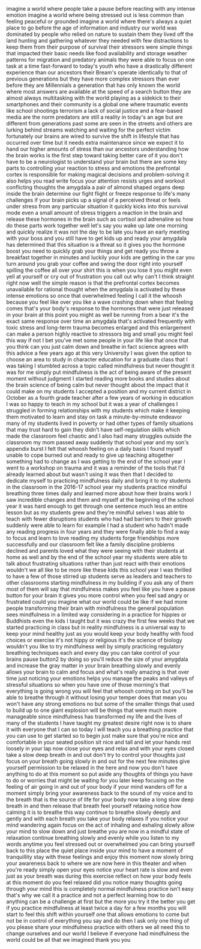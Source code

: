 
imagine a world where people take a
pause before reacting with any intense
emotion imagine a world where being
stressed out is less common than feeling
peaceful or grounded imagine a world
where there&#39;s always a quiet place to go
before the age of information and
industry our world was dominated by
people who relied on nature to sustain
them they lived off the land hunting and
gathering whatever they needed with few
distractions to keep them from their
purpose of survival their stressors were
simple things that impacted their basic
needs like food availability and storage
weather patterns for migration and
predatory animals they were able to
focus on one task at a time
fast-forward to today&#39;s youth who have a
drastically different experience than
our ancestors their Bream&#39;s operate
identically to that of previous
generations but they have more complex
stressors than ever before
they are Millennials a generation that
has only known the world where most
answers are available at the speed of a
search button they are almost always
multitasking with the world playing as a
sidekick to their smartphones and their
community is a global one where
traumatic events like school shootings
terrorism a lack of social justice and a
fear-based media are the norm predators
are still a reality in today&#39;s an age
but are different from generations past
some are seen in the streets and others
are lurking behind streams watching and
waiting for the perfect victim
fortunately our brains are wired to
survive the shift in lifestyle that has
occurred over time but it needs extra
maintenance since we expect it to hand
our higher amounts of stress than our
ancestors understanding how the brain
works is the first step toward taking
better care of it you don&#39;t have to be a
neurologist to understand your brain but
there are some key parts to controlling
your reaction to stress and emotions the
prefrontal cortex is responsible for
making
magical decisions and problem-solving it
also helps you read write focus your
attention resists urges and workout
conflicting thoughts the amygdala a pair
of almond shaped organs deep inside the
brain determine our fight flight or
freeze response to life&#39;s many
challenges if your brain picks up a
signal of a perceived threat or feels
under stress from any particular
situation it quickly kicks into this
survival mode even a small amount of
stress triggers a reaction in the brain
and release these hormones in the brain
such as cortisol and adrenaline so how
do these parts work together well let&#39;s
say you wake up late one morning and
quickly realize it was not the day to be
late you have an early meeting with your
boss and you still have to get kids up
and ready your amygdala has determined
that this situation is a threat so it
gives you the hormone boost you need to
quickly grab your things and get ready
you throw a breakfast together in
minutes and luckily your kids are
getting in the car you turn around you
grab your coffee and swing the door
right into yourself spilling the coffee
all over your shirt this is when you
lose it you might even yell at yourself
or cry out of frustration you call out
why can&#39;t I think straight right now
well the simple reason is that the
prefrontal cortex becomes unavailable
for rational thought when the amygdala
is activated by these intense emotions
so once that overwhelmed feeling I call
it the whoosh because you feel like over
you like a wave crashing down when that
feeling comes that&#39;s your body&#39;s
response to the hormones that were just
released in your brain at this point you
might as well be running from a bear
it&#39;s the exact same response over time
an amygdala that&#39;s activated frequently
with toxic stress and long-term trauma
becomes enlarged and this enlargement
can make a person highly reactive to
stressors big and small you might feel
this way if not I bet you&#39;ve met some
people in your life like that
once that you think can you just calm
down and breathe in fact science agrees
with this advice a few years ago at this
very University I was given the option
to choose an area to study in character
education for a graduate class that I
was taking I stumbled across a topic
called mindfulness but never thought it
was for me
simply put mindfulness is the act of
being aware of the present moment
without judgment I started reading more
books and studies about the brain
science of being calm but never thought
about the impact that it could make on
my students I accepted a position and my
current district in October as a fourth
grade teacher after a few years of
working in education I was so happy to
teach in my school but it was a year of
challenges I struggled in forming
relationships with my students which
make it keeping them motivated to learn
and stay on task a minute-by-minute
endeavor many of my students lived in
poverty or had other types of family
situations that may trust hard to gain
they didn&#39;t have self-regulation skills
which made the classroom feel chaotic
and I also had many struggles outside
the classroom my mom passed away
suddenly that school year and my son&#39;s
appendix burst
I felt that whoosh feeling on a daily
basis I found myself unable to cope
burned out and ready to give up teaching
altogether something had to change as I
was getting to the end of the school
year I went to a workshop on trauma and
it was a reminder of the tools that I&#39;d
already learned about but wasn&#39;t using
it was then that I decided to dedicate
myself to practicing mindfulness daily
and bring it to my students in the
classroom in the 2016-17 school year my
students practice mindful breathing
three times daily and learned more about
how their brains work
I saw incredible changes and them
and myself at the beginning of the
school year it was hard enough to get
through one sentence much less an entire
lesson but as my students grew and
they&#39;re mindful selves I was able to
teach with fewer disruptions students
who had had barriers to their growth
suddenly were able to learn for example
I had a student who hadn&#39;t made any
reading progress in four years and they
were finally able to find a way to focus
and learn to love reading my students
forge friendships more successfully and
our classroom felt like a family
discipline problems declined and parents
loved what they were seeing with their
students at home as well and by the end
of the school year my students were able
to talk about frustrating situations
rather than just react with their
emotions wouldn&#39;t we all like to be more
like these kids this school year I was
thrilled to have a few of those stirred
up students serve as leaders and
teachers to other classrooms starting
mindfulness in my building if you ask
any of them most of them will say that
mindfulness makes you feel like you have
a pause button for your brain it gives
you more control when you feel sad angry
or frustrated could you imagine what our
world could be like if we had more
people transforming their brain with
mindfulness the general population sees
mindfulness in a limited way considering
in a practice for hippies or Buddhists
even the kids I taught but it was crazy
the first few weeks that we started
practicing in class but in reality
mindfulness is a universal way to keep
your mind healthy just as you would keep
your body healthy with food choices or
exercise it&#39;s not hippy or religious
it&#39;s the science of biology wouldn&#39;t you
like to try mindfulness well by simply
practicing regulatory breathing
techniques each and every day you can
take control of your brains pause
button2 by doing so you&#39;ll reduce the
size of your amygdala and increase the
gray matter in your brain breathing
slowly and evenly allows your brain to
calm and focus and what&#39;s really amazing
is that over time just noticing your
emotions helps you manage the peaks and
valleys of stressful situations so when
you have one of those morning&#39;s that
everything is going wrong you will feel
that whoosh coming on but you&#39;ll be able
to breathe through it without losing
your temper does that mean you won&#39;t
have any strong emotions no but some of
the smaller things that used to build up
to one giant explosion will be things
that were much more manageable
since mindfulness has transformed my
life and the lives of many of the
students I have taught my greatest
desire right now is to share it with
everyone that I can so today I will
teach you a breathing practice that you
can use to get started so to begin just
make sure that you&#39;re nice and
comfortable in your seated position sit
nice and tall and let your hands rest
loosely in your lap now close your eyes
and relax and with your eyes closed take
a slow deep breath in and out
don&#39;t try to control your thoughts just
focus on your breath going slowly in and
out for the next few minutes give
yourself permission to be relaxed in the
here and now you don&#39;t have anything to
do at this moment so put aside any
thoughts of things you have to do or
worries that might be waiting for you
later keep focusing on the feeling of
air going in and out of your body if
your mind wanders off for a moment
simply bring your awareness back to the
sound of my voice and to the breath that
is the source of life for your body now
take a long slow deep breath in and then
release that breath feel yourself
relaxing notice how calming it is to
breathe this way continue to breathe
slowly deeply and gently and with each
breath you take your body relaxes if you
notice your mind wandering again focus
on the act of inhaling and exhaling
slowly allow your mind to slow down and
just breathe
you are now in a mindful state of
relaxation continue breathing slowly and
evenly while you listen to my words
anytime you feel stressed out or
overwhelmed you can bring yourself back
to this place the quiet place inside
your mind to have a moment of
tranquillity stay with these feelings
and enjoy this moment now slowly bring
your awareness back to where we are now
here in this theater and when you&#39;re
ready simply open your eyes notice your
heart rate is slow and even just as your
breath was during this exercise reflect
on how your body feels at this moment do
you feel relaxed
did you notice many thoughts going
through your mind this is completely
normal
mindfulness practice isn&#39;t easy that&#39;s
why we call it a practice and not a
perfect learning how to do anything can
be a challenge at first but the more you
try it the better you get if you
practice mindfulness at least twice a
day for a few months you will start to
feel this shift within yourself one that
allows emotions to come but not be in
control of everything you say and do
then I ask only one thing of you please
share your mindfulness practice with
others we all need this to change
ourselves and our world
I believe if everyone had mindfulness
the world could be all that we imagined
thank you
you
